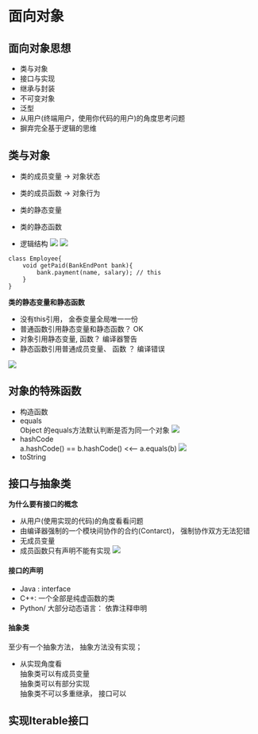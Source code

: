 # 面向对象
## 面向对象思想
- 类与对象
- 接口与实现
- 继承与封装
- 不可变对象
- 泛型
- 从用户(终端用户，使用你代码的用户)的角度思考问题
- 摒弃完全基于逻辑的思维

## 类与对象
- 类的成员变量 ->  对象状态
- 类的成员函数 ->  对象行为
- 类的静态变量
- 类的静态函数
  
- 逻辑结构
![](img/2019-10-05-15-26-34.png)
![](img/2019-10-05-15-27-32.png)

```
class Employee{
    void getPaid(BankEndPont bank){
        bank.payment(name, salary); // this
    }
}
```
**类的静态变量和静态函数**
- 没有this引用， 金泰变量全局唯一一份
- 普通函数引用静态变量和静态函数？ OK
- 对象引用静态变量, 函数？ 编译器警告
- 静态函数引用普通成员变量、 函数 ？  编译错误

![](img/2019-10-05-15-33-23.png)

## 对象的特殊函数
- 构造函数
- equals
  <br> Object 的equals方法默认判断是否为同一个对象
  ![](img/2019-10-05-16-32-21.png)
- hashCode
  <br>a.hashCode() == b.hashCode()
    <<-- a.equals(b)
    ![](img/2019-10-05-23-10-00.png)
- toString
  
## 接口与抽象类
**为什么要有接口的概念**
- 从用户(使用实现的代码)的角度看看问题
- 由编译器强制的一个模块间协作的合约(Contarct)， 强制协作双方无法犯错
- 无成员变量
- 成员函数只有声明不能有实现
![](img/2019-10-05-23-25-41.png)
#### 接口的声明
- Java : interface
- C++: 一个全部是纯虚函数的类
- Python/ 大部分动态语言： 依靠注释申明
  

#### 抽象类
至少有一个抽象方法， 抽象方法没有实现；

- 从实现角度看
  <br> 抽象类可以有成员变量
  <br> 抽象类可以有部分实现
  <br> 抽象类不可以多重继承， 接口可以

## 实现Iterable接口
